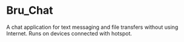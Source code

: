 # Bru_Chat
A chat application for text messaging and file transfers without using Internet. Runs on devices connected with hotspot.

